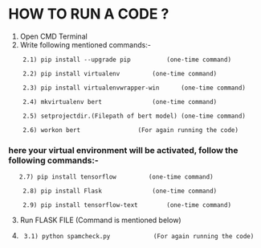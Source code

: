# HOW TO RUN A CODE ?

1. Open CMD Terminal
2. Write following mentioned commands:-
```console
	2.1) pip install --upgrade pip 			(one-time command)
```
```console
	2.2) pip install virtualenv			(one-time command)
```
```console
	2.3) pip install virtualenvwrapper-win		(one-time command)
```
```console
	2.4) mkvirtualenv bert				(one-time command)
```
```console
	2.5) setprojectdir.(Filepath of bert model)	(one-time command)
```
```console
	2.6) workon bert				(For again running the code)
```
	
### here your virtual environment will be activated, follow the following commands:-

 ```console
	2.7) pip install tensorflow			(one-time command)
```
```console
	2.8) pip install Flask				(one-time command)
```
```console
	2.9) pip install tensorflow-text		(one-time command)
```

3. Run FLASK FILE (Command is mentioned below)
4. ```console
	3.1) python spamcheck.py			(For again running the code)
   ```
